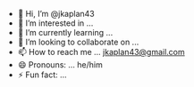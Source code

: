 - 👋 Hi, I’m @jkaplan43
- 👀 I’m interested in ...
- 🌱 I’m currently learning ...
- 💞️ I’m looking to collaborate on ...
- 📫 How to reach me ... jkaplan43@gmail.com
- 😄 Pronouns: ... he/him
- ⚡ Fun fact: ...

<!---
jkaplan43/jkaplan43 is a ✨ special ✨ repository because its `README.md` (this file) appears on your GitHub profile.
You can click the Preview link to take a look at your changes.
--->
